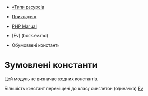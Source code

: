 - [«Типи ресурсів](ev.resources.md)
- [Приклади »](ev.examples.md)

- [PHP Manual](index.md)
- [Ev] (book.ev.md)
- Обумовлені константи

# Зумовлені константи

Цей модуль не визначає жодних константів.

Більшість констант переміщені до класу синглетон (одиначка)
[Ev](class.ev.md)
